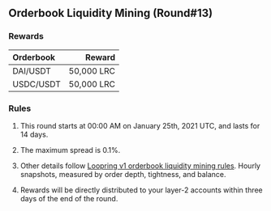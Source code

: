 ## Orderbook Liquidity Mining (Round#13)


### Rewards

 | **Orderbook** | **Reward** |
| :--- | ---: |
| DAI/USDT | 50,000 LRC|
| USDC/USDT | 50,000 LRC|

### Rules

1) This round starts at 00:00 AM on January 25th, 2021 UTC, and lasts for 14 days.

2) The maximum spread is 0.1%.

3) Other details follow [Loopring v1 orderbook liquidity mining rules](https://medium.com/loopring-protocol/loopring-exchange-liquidity-mining-competition-748917b277e6). Hourly snapshots, measured by order depth, tightness, and balance.

4) Rewards will be directly distributed to your layer-2 accounts within three days of the end of the round.

